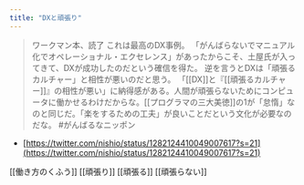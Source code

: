 ```yaml
---
title: "DXと頑張り"
---
```


> ワークマン本、読了
>  これは最高のDX事例。
>  「がんばらないでマニュアル化でオペレーショナル・エクセレンス」があったからこそ、土屋氏が入ってきて、DXが成功したのだという確信を得た。
>  逆を言うとDXは「頑張るカルチャー」と相性が悪いのだと思う。
「[[DX]]と『[[頑張るカルチャー]]』の相性が悪い」に納得感がある。人間が頑張らないためにコンピュータに働かせるわけだからな。[[プログラマの三大美徳]]の1が「怠惰」なのと同じだ。「楽をするための工夫」が良いことだという文化が必要なのだな。 #がんばるなニッポン
- [https://twitter.com/nishio/status/1282124410049007617?s=21](https://twitter.com/nishio/status/1282124410049007617?s=21)

[[働き方のくふう]]
[[頑張り]]
[[頑張る]]
[[頑張らない]]
